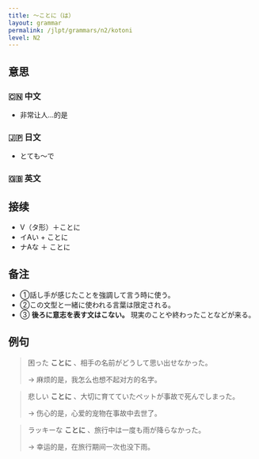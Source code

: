 ```yaml
---
title: 〜ことに（は）
layout: grammar
permalink: /jlpt/grammars/n2/kotoni
level: N2
---
```


## 意思

### 🇨🇳 中文

- 非常让人…的是

### 🇯🇵 日文

- とても〜で

### 🇬🇧 英文


## 接续

- V（タ形）＋ことに
- イAい + ことに
- ナAな ＋ ことに

## 备注

- ①話し手が感じたことを強調して言う時に使う。
- ②この文型と一緒に使われる言葉は限定される。
- ③ **後ろに意志を表す文はこない。** 現実のことや終わったことなどが来る。

## 例句

> 困った **ことに** 、相手の名前がどうして思い出せなかった。
>
> → 麻烦的是，我怎么也想不起对方的名字。

> 悲しい **ことに** 、大切に育てていたペットが事故で死んでしまった。
>
> → 伤心的是，心爱的宠物在事故中去世了。

> ラッキーな **ことに** 、旅行中は一度も雨が降らなかった。
>
> → 幸运的是，在旅行期间一次也没下雨。

